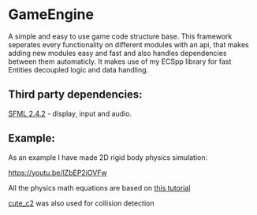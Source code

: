 # GameEngine
A simple and easy to use game code structure base. This framework seperates every functionality on different modules with an api, that makes adding new modules easy and fast and also handles dependencies between them automaticly. 
It makes use of my ECSpp library for fast Entities decoupled logic and data handling.

Third party dependencies:
------------------------

[SFML 2.4.2](https://github.com/SFML/SFML) - display, input and audio.

Example:
------------------------
As an example I have made 2D rigid body physics simulation:

https://youtu.be/lZbEP2iOVFw

All the physics math equations are based on [this tutorial]( https://gamedevelopment.tutsplus.com/series/how-to-create-a-custom-physics-engine--gamedev-12715)

[cute_c2](https://github.com/RandyGaul/cute_headers/blob/master/cute_c2.h) was also used for collision detection

